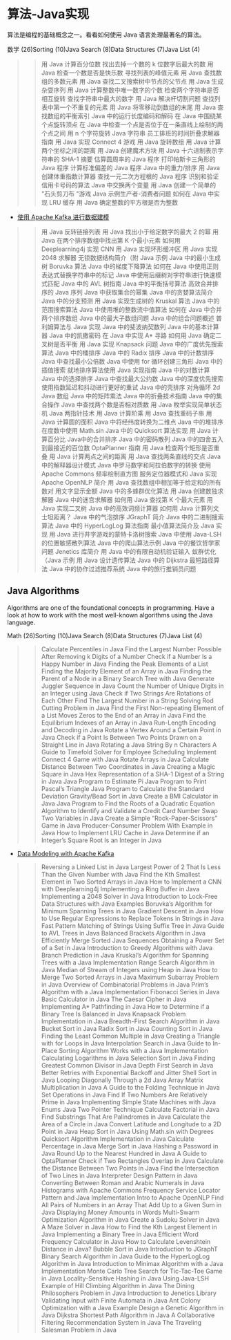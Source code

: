 # 算法-Java实现

算法是编程的基础概念之一。看看如何使用 Java 语言处理最著名的算法。

数学 (26)Sorting (10)Java Search (8)Data Structures (7)Java List (4)
>> 用 Java 计算百分位数
>> 找出去掉一个数的 k 位数字后最大的数
>> 用 Java 检查一个数是否是快乐数
>> 寻找列表的峰值元素
>> 用 Java 查找数组的多数元素
>> 用 Java 查找二叉搜索树中节点的父节点
>> 用 Java 生成杂耍序列
>> 用 Java 计算整数中唯一数字的个数
>> 检查两个字符串是否相互旋转
>> 查找字符串中最大的数字
>> 用 Java 解决杆切割问题
>> 查找列表中第一个不重复的元素
>> 用 Java 将零移动到数组的末尾
>> 用 Java 查找数组的平衡索引
>> Java 中的运行长度编码和解码
>> 在 Java 中围绕某个点旋转顶点
>> 在 Java 中检查一个点是否位于在一条直线上绘制的两个点之间
>> 用 n 个字符旋转 Java 字符串
>> 员工排班的时间折叠求解器指南
>> 用 Java 实现 Connect 4 游戏
>> 用 Java 旋转数组
>> 用 Java 计算两个坐标之间的距离
>> 用 Java 创建魔术方块
>> 用 Java 十六进制表示字符串的 SHA-1 摘要
>> 估算圆周率的 Java 程序
>> 打印帕斯卡三角形的 Java 程序
>> 计算标准偏差的 Java 程序
>> Java 中的重力/排序
>> 用 Java 创建体重指数计算器
>> 查找一元二次方程根的 Java 程序
>> 识别和验证信用卡号码的算法
>> Java 中交换两个变量
>> 用 Java 创建一个简单的 "石头剪刀布 "游戏
>> Java 示例生产者-消费者问题
>> 如何在 Java 中实现 LRU 缓存
>> 用 Java 确定整数的平方根是否为整数

- [使用 Apache Kafka 进行数据建模](apache-kafka-data-modeling_zh.md)

>> 用 Java 反转链接列表
>> 用 Java 找出小于给定数字的最大 2 的幂
>> 用 Java 在两个排序数组中找出第 K 个最小元素
>> 如何用 Deeplearning4j 实现 CNN
>> 用 Java 实现环形缓冲区
>> 用 Java 实现 2048 求解器
>> 无锁数据结构简介（附 Java 示例
>> Java 中的最小生成树 Boruvka 算法
>> Java 中的梯度下降算法
>> 如何在 Java 中使用正则表达式替换字符串中的标记
>> Java 中使用后缀树对字符串进行快速模式匹配
>> Java 中的 AVL 树指南
>> Java 中的平衡括号算法
>> 高效合并排序的 Java 序列
>> Java 中获取集合的幂集
>> Java 中的贪婪算法简介
>> Java 中的分支预测
>> 用 Java 实现生成树的 Kruskal 算法
>> Java 中的范围搜索算法
>> Java 中使用堆的整数流中值算法
>> 如何在 Java 中合并两个排序数组
>> Java 中的最大子数组问题
>> Java 中的组合问题概述
>> 普利姆算法与 Java 实现
>> Java 中的斐波纳契数列
>> Java 中的基本计算器
>> Java 中的凯撒密码
>> 在 Java 中实现 A* 寻路
>> 如何用 Java 确定二叉树是否平衡
>> 用 Java 实现 Knapsack 问题
>> Java 中的广度优先搜索算法
>> Java 中的桶排序
>> Java 中的 Radix 排序
>> Java 中的计数排序
>> Java 中查找最小公倍数
>> Java 中使用 for 循环创建三角形
>> Java 中的插值搜索
>> 就地排序算法使用 Java 实现指南
>> Java 中的对数计算
>> Java 中的选择排序
>> Java 中查找最大公约数
>> Java 中的深度优先搜索
>> 使用指数延迟和抖动进行更好的重试
>> Java 中的壳排序
>> 对角循环 2d Java 数组
>> Java 中的矩阵乘法
>> Java 中的折叠技术指南
>> Java 中的集合操作
>> Java 中查找两个数是否相对质数
>> 用 Java 枚举实现简单状态机
>> Java 两指针技术
>> 用 Java 计算阶乘
>> 用 Java 查找重码子串
>> 用 Java 计算圆的面积
>> Java 中将经纬度转换为二维点
>> Java 中的堆排序
>> 在度数中使用 Math.sin
>> Java 中的 Quicksort 算法实现
>> 用 Java 计算百分比
>> Java中的合并排序
>> Java 中的密码散列
>> Java 中的四舍五入到最接近的百位数
>> OptaPlanner 指南
>> 用 Java 检查两个矩形是否重叠
>> 用 Java 计算两点之间的距离
>> 用 Java 查找两条直线的交点
>> Java 中的解释器设计模式
>> Java 中罗马数字和阿拉伯数字的转换
>> 使用 Apache Commons 频率绘制直方图
>> 服务定位器模式和 Java 实现
>> Apache OpenNLP 简介
>> 用 Java 查找数组中相加等于给定和的所有数对
>> 用文字显示金额
>> Java 中的多蜂群优化算法
>> 用 Java 创建数独求解器
>> Java 中的迷宫求解器
>> 如何用 Java 查找第 K 个最大元素
>> 用 Java 实现二叉树
>> Java 中的高效词频计算器
>> 如何用 Java 计算列文士坦距离？
>> Java 中的气泡排序
>> JGraphT 简介
>> Java 中的二进制搜索算法
>> Java 中的 HyperLogLog 算法指南
>> 最小值算法简介及 Java 实现
>> 用 Java 进行井字游戏的蒙特卡洛树搜索
>> Java 中使用 Java-LSH 的位置敏感散列算法
>> Java 中的爬山算法示例
>> Java 中的餐饮哲学家问题
>> Jenetics 库简介
>> 用 Java 中的有限自动机验证输入
>> 蚁群优化（Java 示例
>> 用 Java 设计遗传算法
>> Java 中的 Dijkstra 最短路径算法
>> Java 中的协作过滤推荐系统
>> Java 中的旅行推销员问题

## Java Algorithms

Algorithms are one of the foundational concepts in programming. Have a look at how to work with the most well-known algorithms using the Java language.

Math (26)Sorting (10)Java Search (8)Data Structures (7)Java List (4)
>> Calculate Percentiles in Java
>> Find the Largest Number Possible After Removing k Digits of a Number
>> Check if a Number Is a Happy Number in Java
>> Finding the Peak Elements of a List
>> Finding the Majority Element of an Array in Java
>> Finding the Parent of a Node in a Binary Search Tree with Java
>> Generate Juggler Sequence in Java
>> Count the Number of Unique Digits in an Integer using Java
>> Check if Two Strings Are Rotations of Each Other
>> Find The Largest Number in a String
>> Solving Rod Cutting Problem in Java
>> Find the First Non-repeating Element of a List
>> Moves Zeros to the End of an Array in Java
>> Find the Equilibrium Indexes of an Array in Java
>> Run-Length Encoding and Decoding in Java
>> Rotate a Vertex Around a Certain Point in Java
>> Check if a Point Is Between Two Points Drawn on a Straight Line in Java
>> Rotating a Java String By n Characters
>> A Guide to Timefold Solver for Employee Scheduling
>> Implement Connect 4 Game with Java
>> Rotate Arrays in Java
>> Calculate Distance Between Two Coordinates in Java
>> Creating a Magic Square in Java
>> Hex Representation of a SHA-1 Digest of a String in Java
>> Java Program to Estimate Pi
>> Java Program to Print Pascal’s Triangle
>> Java Program to Calculate the Standard Deviation
>> Gravity/Bead Sort in Java
>> Create a BMI Calculator in Java
>> Java Program to Find the Roots of a Quadratic Equation
>> Algorithm to Identify and Validate a Credit Card Number
>> Swap Two Variables in Java
>> Create a Simple “Rock-Paper-Scissors” Game in Java
>> Producer-Consumer Problem With Example in Java
>> How to Implement LRU Cache in Java
>> Determine if an Integer’s Square Root Is an Integer in Java

- [Data Modeling with Apache Kafka](https://www.baeldung.com/apache-kafka-data-modeling)

>> Reversing a Linked List in Java
>> Largest Power of 2 That Is Less Than the Given Number with Java
>> Find the Kth Smallest Element in Two Sorted Arrays in Java
>> How to Implement a CNN with Deeplearning4j
>> Implementing a Ring Buffer in Java
>> Implementing a 2048 Solver in Java
>> Introduction to Lock-Free Data Structures with Java Examples
>> Boruvka’s Algorithm for Minimum Spanning Trees in Java
>> Gradient Descent in Java
>> How to Use Regular Expressions to Replace Tokens in Strings in Java
>> Fast Pattern Matching of Strings Using Suffix Tree in Java
>> Guide to AVL Trees in Java
>> Balanced Brackets Algorithm in Java
>> Efficiently Merge Sorted Java Sequences
>> Obtaining a Power Set of a Set in Java
>> Introduction to Greedy Algorithms with Java
>> Branch Prediction in Java
>> Kruskal’s Algorithm for Spanning Trees with a Java Implementation
>> Range Search Algorithm in Java
>> Median of Stream of Integers using Heap in Java
>> How to Merge Two Sorted Arrays in Java
>> Maximum Subarray Problem in Java
>> Overview of Combinatorial Problems in Java
>> Prim’s Algorithm with a Java Implementation
>> Fibonacci Series in Java
>> Basic Calculator in Java
>> The Caesar Cipher in Java
>> Implementing A* Pathfinding in Java
>> How to Determine if a Binary Tree Is Balanced in Java
>> Knapsack Problem Implementation in Java
>> Breadth-First Search Algorithm in Java
>> Bucket Sort in Java
>> Radix Sort in Java
>> Counting Sort in Java
>> Finding the Least Common Multiple in Java
>> Creating a Triangle with for Loops in Java
>> Interpolation Search in Java
>> Guide to In-Place Sorting Algorithm Works with a Java Implementation
>> Calculating Logarithms in Java
>> Selection Sort in Java
>> Finding Greatest Common Divisor in Java
>> Depth First Search in Java
>> Better Retries with Exponential Backoff and Jitter
>> Shell Sort in Java
>> Looping Diagonally Through a 2d Java Array
>> Matrix Multiplication in Java
>> A Guide to the Folding Technique in Java
>> Set Operations in Java
>> Find If Two Numbers Are Relatively Prime in Java
>> Implementing Simple State Machines with Java Enums
>> Java Two Pointer Technique
>> Calculate Factorial in Java
>> Find Substrings That Are Palindromes in Java
>> Calculate the Area of a Circle in Java
>> Convert Latitude and Longitude to a 2D Point in Java
>> Heap Sort in Java
>> Using Math.sin with Degrees
>> Quicksort Algorithm Implementation in Java
>> Calculate Percentage in Java
>> Merge Sort in Java
>> Hashing a Password in Java
>> Round Up to the Nearest Hundred in Java
>> A Guide to OptaPlanner
>> Check if Two Rectangles Overlap in Java
>> Calculate the Distance Between Two Points in Java
>> Find the Intersection of Two Lines in Java
>> Interpreter Design Pattern in Java
>> Converting Between Roman and Arabic Numerals in Java
>> Histograms with Apache Commons Frequency
>> Service Locator Pattern and Java Implementation
>> Intro to Apache OpenNLP
>> Find All Pairs of Numbers in an Array That Add Up to a Given Sum in Java
>> Displaying Money Amounts in Words
>> Multi-Swarm Optimization Algorithm in Java
>> Create a Sudoku Solver in Java
>> A Maze Solver in Java
>> How to Find the Kth Largest Element in Java
>> Implementing a Binary Tree in Java
>> Efficient Word Frequency Calculator in Java
>> How to Calculate Levenshtein Distance in Java?
>> Bubble Sort in Java
>> Introduction to JGraphT
>> Binary Search Algorithm in Java
>> Guide to the HyperLogLog Algorithm in Java
>> Introduction to Minimax Algorithm with a Java Implementation
>> Monte Carlo Tree Search for Tic-Tac-Toe Game in Java
>> Locality-Sensitive Hashing in Java Using Java-LSH
>> Example of Hill Climbing Algorithm in Java
>> The Dining Philosophers Problem in Java
>> Introduction to Jenetics Library
>> Validating Input with Finite Automata in Java
>> Ant Colony Optimization with a Java Example
>> Design a Genetic Algorithm in Java
>> Dijkstra Shortest Path Algorithm in Java
>> A Collaborative Filtering Recommendation System in Java
>> The Traveling Salesman Problem in Java
